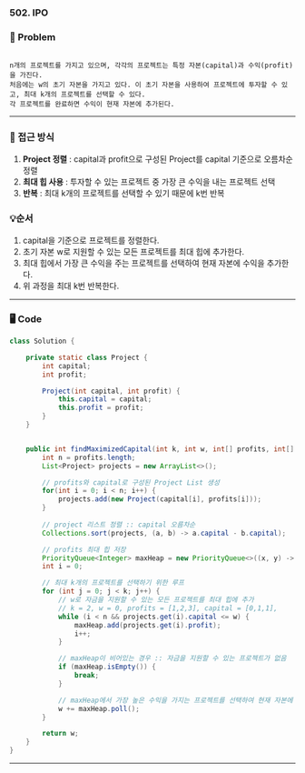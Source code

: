 ### 502. IPO

### 📑 Problem
```
   
n개의 프로젝트를 가지고 있으며, 각각의 프로젝트는 특정 자본(capital)과 수익(profit)을 가진다.    
처음에는 w의 초기 자본을 가지고 있다. 이 초기 자본을 사용하여 프로젝트에 투자할 수 있고, 최대 k개의 프로젝트를 선택할 수 있다.   
각 프로젝트를 완료하면 수익이 현재 자본에 추가된다. 
```
---

### 👀 접근 방식   
1. **Project 정렬** : capital과 profit으로 구성된 Project를 capital 기준으로 오름차순 정렬
2. **최대 힙 사용** : 투자할 수 있는 프로젝트 중 가장 큰 수익을 내는 프로젝트 선택 
3. **반복** : 최대 k개의 프로젝트를 선택할 수 있기 때문에 k번 반복

### 💡순서 
1. capital을 기준으로 프로젝트를 정렬한다.
2. 초기 자본 w로 지원할 수 있는 모든 프로젝트를 최대 힙에 추가한다. 
3. 최대 힙에서 가장 큰 수익을 주는 프로젝트를 선택하여 현재 자본에 수익을 추가한다.
4. 위 과정을 최대 k번 반복한다.
---

### 🖥️ Code
```java
class Solution {

    private static class Project {
        int capital;
        int profit;

        Project(int capital, int profit) {
            this.capital = capital;
            this.profit = profit;
        }
    }


    public int findMaximizedCapital(int k, int w, int[] profits, int[] capital) {
        int n = profits.length;
        List<Project> projects = new ArrayList<>();

        // profits와 capital로 구성된 Project List 생성
        for(int i = 0; i < n; i++) {
            projects.add(new Project(capital[i], profits[i]));
        }
        
        // project 리스트 정렬 :: capital 오름차순
        Collections.sort(projects, (a, b) -> a.capital - b.capital);

        // profits 최대 힙 저장
        PriorityQueue<Integer> maxHeap = new PriorityQueue<>((x, y) -> y - x);
        int i = 0;

        // 최대 k개의 프로젝트를 선택하기 위한 루프
        for (int j = 0; j < k; j++) {
            // w로 자금을 지원할 수 있는 모든 프로젝트를 최대 힙에 추가
            // k = 2, w = 0, profits = [1,2,3], capital = [0,1,1], 
            while (i < n && projects.get(i).capital <= w) {
                maxHeap.add(projects.get(i).profit);
                i++;
            }

            // maxHeap이 비어있는 경우 :: 자금을 지원할 수 있는 프로젝트가 없음
            if (maxHeap.isEmpty()) {
                break;
            }

            // maxHeap에서 가장 높은 수익을 가지는 프로젝트를 선택하여 현재 자본에 해당 수익 더하기
            w += maxHeap.poll();
        }

        return w;
    }
}
```
---



